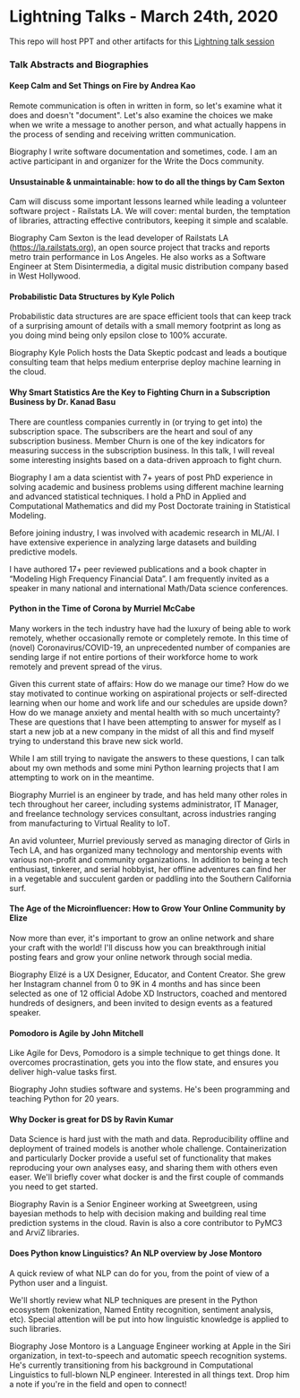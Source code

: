 # Lightning Talks - March 24th, 2020

This repo will host PPT and other artifacts for this [Lightning talk session](https://www.meetup.com/Pasadena-Python-Devs/events/269430139/)


### Talk Abstracts and Biographies

#### Keep Calm and Set Things on Fire by Andrea Kao

Remote communication is often in written in form, so let's examine what it does and doesn't "document". Let's also examine the choices we make when we write a message to another person, and what actually happens in the process of sending and receiving written communication.

Biography
I write software documentation and sometimes, code. I am an active participant in and organizer for the Write the Docs community.

#### Unsustainable & unmaintainable: how to do all the things by Cam Sexton

Cam will discuss some important lessons learned while leading a volunteer software project - Railstats LA. We will cover: mental burden, the temptation of libraries, attracting effective contributors, keeping it simple and scalable.

Biography
Cam Sexton is the lead developer of Railstats LA (https://la.railstats.org), an open source project that tracks and reports metro train performance in Los Angeles. He also works as a Software Engineer at Stem Disintermedia, a digital music distribution company based in West Hollywood.

#### Probabilistic Data Structures by Kyle Polich

Probabilistic data structures are are space efficient tools that can keep track of a surprising amount of details with a small memory footprint as long as you doing mind being only epsilon close to 100% accurate.

Biography
Kyle Polich hosts the Data Skeptic podcast and leads a boutique consulting team that helps medium enterprise deploy machine learning in the cloud.

#### Why Smart Statistics Are the Key to Fighting Churn in a Subscription Business by Dr. Kanad Basu

There are countless companies currently in (or trying to get into) the subscription space. The subscribers are the heart and soul of any subscription business. Member Churn is one of the key indicators for measuring success in the subscription business. In this talk, I will reveal some interesting insights based on a data-driven approach to fight churn.

Biography
I am a data scientist with 7+ years of post PhD experience in solving academic and business problems using different machine learning and advanced statistical techniques. I hold a PhD in Applied and Computational Mathematics and did my Post Doctorate training in Statistical Modeling.

Before joining industry, I was involved with academic research in ML/AI. I have extensive experience in analyzing large datasets and building predictive models.

I have authored 17+ peer reviewed publications and a book chapter in “Modeling High Frequency Financial Data”. I am frequently invited as a speaker in many national and international Math/Data science conferences. 

#### Python in the Time of Corona by Murriel McCabe

Many workers in the tech industry have had the luxury of being able to work remotely, whether occasionally remote or completely remote. In this time of (novel) Coronavirus/COVID-19, an unprecedented number of companies are sending large if not entire portions of their workforce home to work remotely and prevent spread of the virus.

Given this current state of affairs:
How do we manage our time? How do we stay motivated to continue working on aspirational projects or self-directed learning when our home and work life and our schedules are upside down? How do we manage anxiety and mental health with so much uncertainty? These are questions that I have been attempting to answer for myself as I start a new job at a new company in the midst of all this and find myself trying to understand this brave new sick world.

While I am still trying to navigate the answers to these questions, I can talk about my own methods and some mini Python learning projects that I am attempting to work on in the meantime.

Biography
Murriel is an engineer by trade, and has held many other roles in tech throughout her career, including systems administrator, IT Manager, and freelance technology services consultant, across industries ranging from manufacturing to Virtual Reality to IoT.

An avid volunteer, Murriel previously served as managing director of Girls in Tech LA, and has organized many technology and mentorship events with various non-profit and community organizations. In addition to being a tech enthusiast, tinkerer, and serial hobbyist, her offline adventures can find her in a vegetable and succulent garden or paddling into the Southern California surf.


#### The Age of the Microinfluencer: How to Grow Your Online Community by Elize

Now more than ever, it's important to grow an online network and share your craft with the world! I'll discuss how you can breakthrough initial posting fears and grow your online network through social media. 

Biography
Elizé is a UX Designer, Educator, and Content Creator. She grew her Instagram channel from 0 to 9K in 4 months and has since been selected as one of 12 official Adobe XD Instructors, coached and mentored hundreds of designers, and been invited to design events as a featured speaker. 


#### Pomodoro is Agile by John Mitchell

Like Agile for Devs, Pomodoro is a simple technique to get things done. It overcomes procrastination, gets you into the flow state, and ensures you deliver high-value tasks first.

Biography
John studies software and systems. He's been programming and teaching Python for 20 years.


#### Why Docker is great for DS by Ravin Kumar

Data Science is hard just with the math and data. Reproducibility offline and deployment of trained models is another whole challenge. Containerization and particularly Docker provide a useful set of functionality that makes reproducing your own analyses easy, and sharing them with others even easer. We'll briefly cover what docker is and the first couple of commands you need to get started.

Biography
Ravin is a Senior Engineer working at Sweetgreen, using bayesian methods to help with decision making and building real time prediction systems in the cloud. Ravin is also a core contributor to PyMC3 and ArviZ libraries.

#### Does Python know Linguistics? An NLP overview by Jose Montoro

A quick review of what NLP can do for you, from the point of view of a Python user and a linguist.

We'll shortly review what NLP techniques are present in the Python ecosystem (tokenization, Named Entity recognition, sentiment analysis, etc). Special attention will be put into how linguistic knowledge is applied to such libraries.

Biography
Jose Montoro is a Language Engineer working at Apple in the Siri organization, in text-to-speech and automatic speech recognition systems. He's currently transitioning from his background in Computational Linguistics to full-blown NLP engineer. Interested in all things text. Drop him a note if you're in the field and open to connect!
